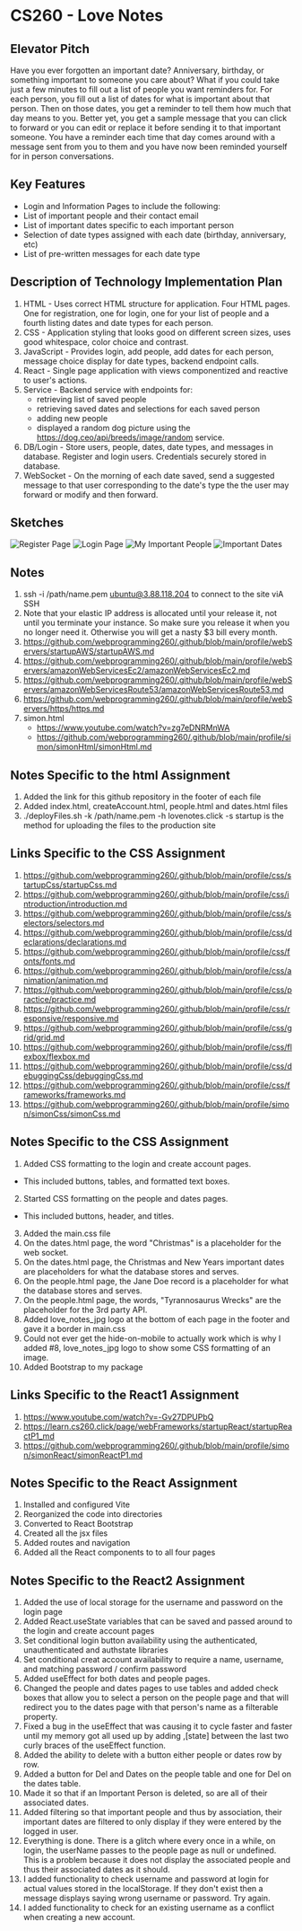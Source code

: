 # CS260 - Love Notes

## Elevator Pitch
Have you ever forgotten an important date?  Anniversary, birthday, or something important to someone you care about?  What if you could take just a few minutes to fill out a list of people you want reminders for.  For each person, you fill out a list of dates for what is important about that person.  Then on those dates, you get a reminder to tell them how much that day means to you.  Better yet, you get a sample message that you can click to forward or you can edit or replace it before sending it to that important someone.  You have a reminder each time that day comes around with a message sent from you to them and you have now been reminded yourself for in person conversations.  

## Key Features
- Login and Information Pages to include the following:
- List of important people and their contact email
- List of important dates specific to each important person
- Selection of date types assigned with each date (birthday, anniversary, etc)
- List of pre-written messages for each date type

## Description of Technology Implementation Plan
1. HTML - Uses correct HTML structure for application. Four HTML pages. One for registration, one for login, one for your list of people and a fourth listing dates and date types for each person.
2. CSS - Application styling that looks good on different screen sizes, uses good whitespace, color choice and contrast.
3. JavaScript - Provides login, add people, add dates for each person, message choice display for date types, backend endpoint calls.
4. React - Single page application with views componentized and reactive to user's actions.
5. Service - Backend service with endpoints for:
   - retrieving list of saved people
   - retrieving saved dates and selections for each saved person
   - adding new people
   - displayed a random dog picture using the https://dog.ceo/api/breeds/image/random service.
6. DB/Login - Store users, people, dates, date types, and messages in database. Register and login users. Credentials securely stored in database.
7. WebSocket - On the morning of each date saved, send a suggested message to that user corresponding to the date's type the the user may forward or modify and then forward.

## Sketches
![Register Page](https://github.com/user-attachments/assets/ed902552-b87a-44da-8117-6d6a684b0bca)
![Login Page](https://github.com/user-attachments/assets/71590970-1379-4200-b0d6-fd3648a6f7a7)
![My Important People](https://github.com/user-attachments/assets/875a3425-48bc-481e-b8fc-44ee7beea450)
![Important Dates](https://github.com/user-attachments/assets/00864846-06a6-4841-8e1d-a169cd14ac60)

## Notes
1. ssh -i /path/name.pem ubuntu@3.88.118.204 to connect to the site viA SSH
2. Note that your elastic IP address is allocated until your release it, not until you terminate your instance. So make sure you release it when you no longer need it. Otherwise you will get a nasty $3 bill every month.
3. https://github.com/webprogramming260/.github/blob/main/profile/webServers/startupAWS/startupAWS.md
4. https://github.com/webprogramming260/.github/blob/main/profile/webServers/amazonWebServicesEc2/amazonWebServicesEc2.md
5. https://github.com/webprogramming260/.github/blob/main/profile/webServers/amazonWebServicesRoute53/amazonWebServicesRoute53.md
6. https://github.com/webprogramming260/.github/blob/main/profile/webServers/https/https.md
7. simon.html
   - https://www.youtube.com/watch?v=zg7eDNRMnWA
   - https://github.com/webprogramming260/.github/blob/main/profile/simon/simonHtml/simonHtml.md

## Notes Specific to the html Assignment
1. Added the link for this github repository in the footer of each file
2. Added index.html, createAccount.html, people.html and dates.html files
3. ./deployFiles.sh -k /path/name.pem -h lovenotes.click -s startup is the method for uploading the files to the production site

## Links Specific to the CSS Assignment
1. https://github.com/webprogramming260/.github/blob/main/profile/css/startupCss/startupCss.md
2. https://github.com/webprogramming260/.github/blob/main/profile/css/introduction/introduction.md
3. https://github.com/webprogramming260/.github/blob/main/profile/css/selectors/selectors.md
4. https://github.com/webprogramming260/.github/blob/main/profile/css/declarations/declarations.md
5. https://github.com/webprogramming260/.github/blob/main/profile/css/fonts/fonts.md
6. https://github.com/webprogramming260/.github/blob/main/profile/css/animation/animation.md
7. https://github.com/webprogramming260/.github/blob/main/profile/css/practice/practice.md
8. https://github.com/webprogramming260/.github/blob/main/profile/css/responsive/responsive.md
9. https://github.com/webprogramming260/.github/blob/main/profile/css/grid/grid.md
10. https://github.com/webprogramming260/.github/blob/main/profile/css/flexbox/flexbox.md
11. https://github.com/webprogramming260/.github/blob/main/profile/css/debuggingCss/debuggingCss.md
12. https://github.com/webprogramming260/.github/blob/main/profile/css/frameworks/frameworks.md
13. https://github.com/webprogramming260/.github/blob/main/profile/simon/simonCss/simonCss.md

## Notes Specific to the CSS Assignment
1. Added CSS formatting to the login and create account pages.
  - This included buttons, tables, and formatted text boxes.
2. Started CSS formatting on the people and dates pages.
  - This included buttons, header, and titles.
3. Added the main.css file
4. On the dates.html page, the word "Christmas" is a placeholder for the web socket.
5. On the dates.html page, the Christmas and New Years important dates are placeholders for what the database stores and serves.
6. On the people.html page, the Jane Doe record is a placeholder for what the database stores and serves.
7. On the people.html page, the words, "Tyrannosaurus Wrecks" are the placeholder for the 3rd party API.
8. Added love_notes_jpg logo at the bottom of each page in the footer and gave it a border in main.css
9. Could not ever get the hide-on-mobile to actually work which is why I added #8, love_notes_jpg logo to show some CSS formatting of an image.
10. Added Bootstrap to my package

## Links Specific to the React1 Assignment
1. https://www.youtube.com/watch?v=-Gv27DPUPbQ
2. https://learn.cs260.click/page/webFrameworks/startupReact/startupReactP1_md
3. https://github.com/webprogramming260/.github/blob/main/profile/simon/simonReact/simonReactP1.md

## Notes Specific to the React Assignment
1. Installed and configured Vite
2. Reorganized the code into directories
3. Converted to React Bootstrap
4. Created all the jsx files
5. Added routes and navigation
6. Added all the React components to to all four pages

## Notes Specific to the React2 Assignment
1. Added the use of local storage for the username and password on the login page
2. Added React.useState variables that can be saved and passed around to the login and create account pages
3. Set conditional login button availability using the authenticated, unauthenticated and authstate libraries
4. Set conditional creat account availability to require a name, username, and matching password / confirm password
5. Added useEffect for both dates and people pages.
6. Changed the people and dates pages to use tables and added check boxes that allow you to select a person on the people page and that will redirect you to the dates page with that person's name as a filterable property.
7. Fixed a bug in the useEffect that was causing it to cycle faster and faster until my memory got all used up by adding ,[state] between the last two curly braces of the useEffect function.
8. Added the ability to delete with a button either people or dates row by row.
9. Added a button for Del and Dates on the people table and one for Del on the dates table.
10. Made it so that if an Important Person is deleted, so are all of their associated dates.
11. Added filtering so that important people and thus by association, their important dates are filtered to only display if they were entered by the logged in user.
12.  Everything is done.  There is a glitch where every once in a while, on login, the userName passes to the people page as null or undefined.  This is a problem because it does not display the associated people and thus their associated dates as it should.
13. I added functionality to check username and password at login for actual values stored in the localStorage.  If they don't exist then a message displays saying wrong username or password.  Try again.
14. I added functionality to check for an existing username as a conflict when creating a new account.
